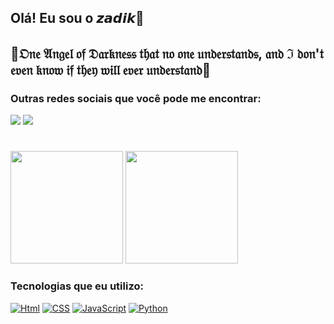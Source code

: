 ## Olá! Eu sou o 𝙯𝙖𝙙𝙞𝙠🖤

## 🖤𝔒𝔫𝔢 𝔄𝔫𝔤𝔢𝔩 𝔬𝔣 𝔇𝔞𝔯𝔨𝔫𝔢𝔰𝔰 𝔱𝔥𝔞𝔱 𝔫𝔬 𝔬𝔫𝔢 𝔲𝔫𝔡𝔢𝔯𝔰𝔱𝔞𝔫𝔡𝔰, 𝔞𝔫𝔡 ℑ 𝔡𝔬𝔫'𝔱 𝔢𝔳𝔢𝔫 𝔨𝔫𝔬𝔴 𝔦𝔣 𝔱𝔥𝔢𝔶 𝔴𝔦𝔩𝔩 𝔢𝔳𝔢𝔯 𝔲𝔫𝔡𝔢𝔯𝔰𝔱𝔞𝔫𝔡🖤

### Outras redes sociais que você pode me encontrar:
 <a href = "mailto:zadikgamer11@gmail.com"><img src="https://img.shields.io/badge/Gmail-D14836?style=for-the-badge&logo=gmail&logoColor=white" target="_blank"></a>
 <a href="https://discord.gg/7XemmCRA" target="_blank"><img src="https://img.shields.io/badge/Discord-7289DA?style=for-the-badge&logo=discord&logoColor=white"  target="_blank"></a> 
 #
 <img height="180em" src="https://github-readme-stats.vercel.app/api?username=aclr11&show_icons=true&theme=dracula&include_all_commits=true&count_private=true"/>
 <img height="180em" src="https://github-readme-stats.vercel.app/api/top-langs/?username=aclr11&layout=compact&langs_count=7&theme=dracula"/>

### Tecnologias que eu utilizo:
 [![Html](https://img.shields.io/badge/HTML5-E34F26?style=for-the-badge&logo=html5&logoColor=white)]()
 [![CSS](https://img.shields.io/badge/CSS3-1572B6?style=for-the-badge&logo=css3&logoColor=white)]()
 [![JavaScript](https://img.shields.io/badge/JavaScript-323330?style=for-the-badge&logo=javascript&logoColor=F7DF1E)]()
 [![Python](https://img.shields.io/badge/Python-3776AB?style=for-the-badge&logo=python&logoColor=white)]()
